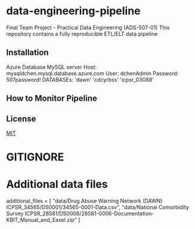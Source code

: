 # data-engineering-pipeline
Final Team Project - Practical Data Engineering (ADS-507-01) This repository contains a fully reproducible ETL/ELT data pipeline

## Installation

Azure Database MySQL server Host:  mysqldchen.mysql.database.azure.com
User: dchenAdmin
Password: 507password!
DATABASEs: 
'dawn'
'cdcyrbss'
'icpsr_03088'


## How to Monitor Pipeline


## License

[MIT](https://choosealicense.com/licenses/mit/)    

# GITIGNORE
# Additional data files
additional_files = [
    "data/Drug Abuse Warning Network (DAWN) ICPSR_34565/DS0001/34565-0001-Data.csv",
    "data/National Comorbidity Survey ICPSR_28581/DS0006/28581-0006-Documentation-KBIT_Manual_and_Easel.zip"
]